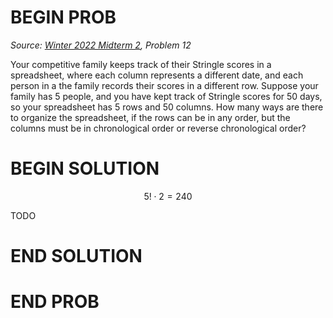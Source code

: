 # BEGIN PROB

<i>Source: [Winter 2022 Midterm 2](../wi22-midterm2/index.html), Problem 12</i>

Your competitive family keeps track of their Stringle scores in a spreadsheet, where each column represents a different date, and each person in a the family records their scores in a different row. Suppose your family has 5 people, and you have kept track of Stringle scores for 50 days, so your spreadsheet has 5 rows and 50 columns. How many ways are there to organize the spreadsheet, if the rows can be in any order, but the columns must be in chronological order or reverse chronological order?

# BEGIN SOLUTION

$$5!\cdot 2 = 240$$

TODO

# END SOLUTION

# END PROB